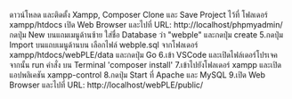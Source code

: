 ดาวน์โหลด และติดตั้ง Xampp, Composer
Clone และ Save Project ไว้ที่ โฟลเดอร์ xampp/htdocs
เปิด Web Browser และไปที่ URL: http://localhost/phpmyadmin/
กดปุ่ม New บนแถมเมนูด้านซ้าย ใส่ชื่อ Database ว่า "webple" และกดปุ่ม create
5.กดปุ่ม Import บนแถบเมนูด้านบน เลือกไฟล์ webple.sql จากโฟลเดอร์ xampp/htdocs/webPLE/data และกดปุ่ม Go
6.เข้า VSCode และเปิดไฟล์เดอร์โปรเจค จากนั้น run คำสั่ง บน Terminal 'composer install'
7.เข้าไปยังโฟลเดอร์ xampp และเปิดแอปพลิเคชัน xampp-control
8.กดปุ่ม Start ที่ Apache และ MySQL
9.เปิด Web Browser และไปที่ URL: http://localhost/webPLE/public/
